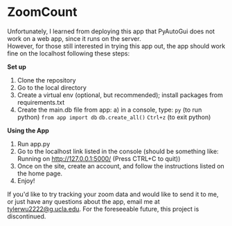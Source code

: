 # ZoomCount
Unfortunately, I learned from deploying this app that PyAutoGui does not work on a web app, since it runs on the server.  
However, for those still interested in trying this app out, the app should work fine on the localhost following these steps:

__Set up__
1) Clone the repository
2) Go to the local directory
2) Create a virtual env (optional, but recommended); install packages from requirements.txt
3) Create the main.db file from app:
    a) in a console, type: `py` (to run python)
    `from app import db`
    `db.create_all()`
    `Ctrl+z` (to exit python)
  
__Using the App__
1) Run app.py
2) Go to the localhost link listed in the console (should be something like: Running on http://127.0.0.1:5000/ (Press CTRL+C to quit))
3) Once on the site, create an account, and follow the instructions listed on the home page.
4) Enjoy!

If you'd like to try tracking your zoom data and would like to send it to me, or just have any questions about the app, email me at [tylerwu2222@g.ucla.edu](mailto:tylerwu2222@g.ucla.edu).
For the foreseeable future, this project is discontinued. 
